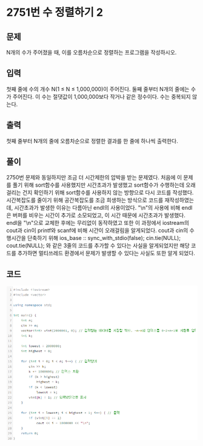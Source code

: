 # **2751번** 수 정렬하기 2

[문자열]: https://www.acmicpc.net/problem/2751	"수 정렬하기 2"



## 문제

N개의 수가 주어졌을 때, 이를 오름차순으로 정렬하는 프로그램을 작성하시오.



## 입력

첫째 줄에 수의 개수 N(1 ≤ N ≤ 1,000,000)이 주어진다. 둘째 줄부터 N개의 줄에는 수가 주어진다. 이 수는 절댓값이 1,000,000보다 작거나 같은 정수이다. 수는 중복되지 않는다.



## 출력

첫째 줄부터 N개의 줄에 오름차순으로 정렬한 결과를 한 줄에 하나씩 출력한다.



## 풀이

2750번 문제와 동일하지만 조금 더 시간제한의 압박을 받는 문제였다.
처음에 이 문제를 풀기 위해 sort함수를 사용했지만 시간초과가 발생했고
sort함수가 수행하는데 오래걸리는 건지 확인하기 위해 sort함수를 사용하지 않는 방향으로 다시 코드를 작성했다.
시간복잡도를 줄이기 위해 공간복잡도를 조금 희생하는 방식으로 코드를 재작성하였는데,
시간초과가 발생한 이유는 다름아닌 endl의 사용이었다.
"\n"의 사용에 비해 endl은 버퍼를 비우는 시간이 추가로 소모되었고,
이 시간 때문에 시간초과가 발생했다.
endl을 "\n"으로 교체한 후에는 무리없이 동작하였고
또한 이 과정에서 iostream의 cout과 cin이 printf와 scanf에 비해 시간이 오래걸림을 알게되었다.
cout과 cin의 수행시간을 단축하기 위해 
ios_base :: sync_with_stdio(false); 
cin.tie(NULL); 
cout.tie(NULL);
와 같은 3줄의 코드를 추가할 수 있다는 사실을 알게되었지만
해당 코드를 추가하면 멀티쓰레드 환경에서 문제가 발생할 수 있다는 사실도 또한 알게 되었다.



## 코드


![코드](https://github.com/SuhYC/AmateurGramer/blob/main/week3/2751/2751.png?raw=true)


